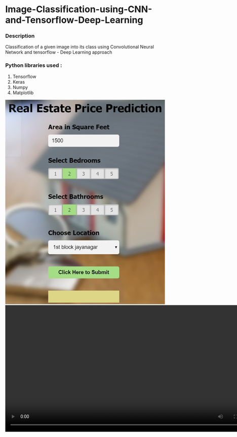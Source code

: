 # Image-Classification-using-CNN-and-Tensorflow-Deep-Learning
### Description
Classification of a given image into its class using Convolutional Neural Network and tensorflow - Deep Learning approach

### Python libraries used :

1. Tensorflow
2. Keras
3. Numpy
4. Matplotlib



<img src="https://github.com/aniketsinha06/Real-Estate-Price-Prediction-and-Flask-API-Data-Science/blob/master/Photos/Price1.jpg" alt="Logo" style="max-width:100%;">
<video width="800px" src="https://github.com/aniketsinha06/Image-Classification-using-CNN-and-Tensorflow-Deep-Learning/videos/image_classification.mp4" video = "web/mp4" controls></video>
